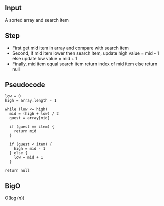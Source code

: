 ## Input

A sorted array and search item

## Step

- First get mid item in array and compare with search item
- Second, if mid item lower then search item, update high value = mid - 1 else update low value = mid + 1
- Finally, mid item equal search item return index of mid item else return null

## Pseudocode

```
low = 0
high = array.length - 1

while (low <= high)
  mid = (high + low) / 2
  guest = array[mid]

  if (guest == item) {
    return mid
  }

  if (guest < item) {
    high = mid - 1
  } else {
    low = mid + 1
  }

return null
```

## BigO

O($\log(n)$)
